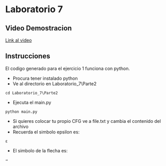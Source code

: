 # Laboratorio 7
## Video Demostracion

[Link al video](https://youtu.be/2lUbPA2rkQI)

## Instrucciones
El codigo generado para el ejercicio 1 funciona con python. 
- Procura tener instalado python
- Ve al directorio en Laboratorio_7\Parte2
```  
cd Laboratorio_7\Parte2
```
- Ejecuta el main.py
```  
python main.py
```
- Si quieres colocar tu propio CFG ve a file.txt y cambia el contenido del archivo
- Recuerda el simbolo epsilon es:
```  
ε
```
- El simbolo de la flecha es:
```  
→
```